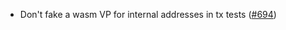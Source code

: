 - Don't fake a wasm VP for internal addresses in tx tests
  ([#694](https://github.com/anoma/namada/pull/694))